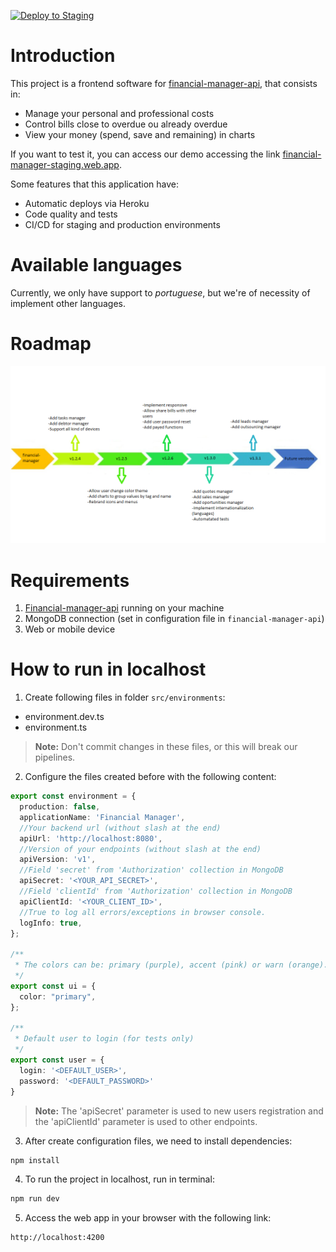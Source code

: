 [![Deploy to Staging](https://github.com/BIEMAX/financial-manager-app/actions/workflows/firebase-deploy.yml/badge.svg?branch=develop)](https://github.com/BIEMAX/financial-manager-app/actions/workflows/firebase-deploy.yml)


# Introduction

This project is a frontend software for [financial-manager-api](https://github.com/BIEMAX/financial-manager-api), 
that consists in:

- Manage your personal and professional costs
- Control bills close to overdue ou already overdue
- View your money (spend, save and remaining) in charts

If you want to test it, you can access our demo accessing the link [financial-manager-staging.web.app](https://financial-manager-staging.web.app).

Some features that this application have:
- Automatic deploys via Heroku
- Code quality and tests
- CI/CD for staging and production environments


# Available languages

Currently, we only have support to *portuguese*, but we're of necessity of implement other languages.


# Roadmap

![imagem](./docs/img/timeline_financial-manager-app.png)


# Requirements

1. [Financial-manager-api](https://github.com/BIEMAX/financial-manager-api) running on your machine
2. MongoDB connection (set in configuration file in `financial-manager-api`)
3. Web or mobile device


# How to run in localhost

1. Create following files in folder `src/environments`:
- environment.dev.ts
- environment.ts

> **Note:** Don't commit changes in these files, or this will break our pipelines.

2. Configure the files created before with the following content:
```typescript
export const environment = {
  production: false,
  applicationName: 'Financial Manager',
  //Your backend url (without slash at the end)
  apiUrl: 'http://localhost:8080',
  //Version of your endpoints (without slash at the end)
  apiVersion: 'v1',
  //Field 'secret' from 'Authorization' collection in MongoDB
  apiSecret: '<YOUR_API_SECRET>',
  //Field 'clientId' from 'Authorization' collection in MongoDB
  apiClientId: '<YOUR_CLIENT_ID>',
  //True to log all errors/exceptions in browser console.
  logInfo: true,
};

/**
 * The colors can be: primary (purple), accent (pink) or warn (orange).
 */
export const ui = {
  color: "primary",
};

/**
 * Default user to login (for tests only)
 */
export const user = {
  login: '<DEFAULT_USER>',
  password: '<DEFAULT_PASSWORD>'
}
```

> **Note:** The 'apiSecret' parameter is used to new users registration
> and the 'apiClientId' parameter is used to other endpoints.

3. After create configuration files, we need to install dependencies:
```bash
npm install
```

4. To run the project in localhost, run in terminal:
```bash
npm run dev
```

5. Access the web app in your browser with the following link:

```bash
http://localhost:4200
```